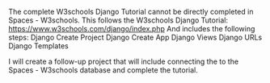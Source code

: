 The complete W3schools Django Tutorial cannot be directly completed in Spaces - W3schools.
This follows the W3schools Django Tutorial:  https://www.w3schools.com/django/index.php
And includes the following steps:
  Django Create Project
  Django Create App
  Django Views
  Django URLs
  Django Templates

I will create a follow-up project that will include connecting the to the Spaces - W3schools database
and complete the tutorial.
